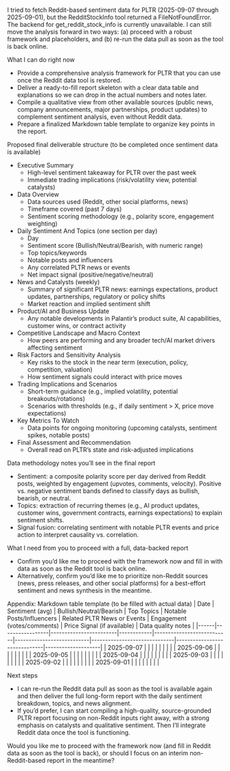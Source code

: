 I tried to fetch Reddit-based sentiment data for PLTR (2025-09-07 through 2025-09-01), but the RedditStockInfo tool returned a FileNotFoundError. The backend for get_reddit_stock_info is currently unavailable. I can still move the analysis forward in two ways: (a) proceed with a robust framework and placeholders, and (b) re-run the data pull as soon as the tool is back online.

What I can do right now
- Provide a comprehensive analysis framework for PLTR that you can use once the Reddit data tool is restored.
- Deliver a ready-to-fill report skeleton with a clear data table and explanations so we can drop in the actual numbers and notes later.
- Compile a qualitative view from other available sources (public news, company announcements, major partnerships, product updates) to complement sentiment analysis, even without Reddit data.
- Prepare a finalized Markdown table template to organize key points in the report.

Proposed final deliverable structure (to be completed once sentiment data is available)
- Executive Summary
  - High-level sentiment takeaway for PLTR over the past week
  - Immediate trading implications (risk/volatility view, potential catalysts)
- Data Overview
  - Data sources used (Reddit, other social platforms, news)
  - Timeframe covered (past 7 days)
  - Sentiment scoring methodology (e.g., polarity score, engagement weighting)
- Daily Sentiment And Topics (one section per day)
  - Day
  - Sentiment score (Bullish/Neutral/Bearish, with numeric range)
  - Top topics/keywords
  - Notable posts and influencers
  - Any correlated PLTR news or events
  - Net impact signal (positive/negative/neutral)
- News and Catalysts (weekly)
  - Summary of significant PLTR news: earnings expectations, product updates, partnerships, regulatory or policy shifts
  - Market reaction and implied sentiment shift
- Product/AI and Business Update
  - Any notable developments in Palantir’s product suite, AI capabilities, customer wins, or contract activity
- Competitive Landscape and Macro Context
  - How peers are performing and any broader tech/AI market drivers affecting sentiment
- Risk Factors and Sensitivity Analysis
  - Key risks to the stock in the near term (execution, policy, competition, valuation)
  - How sentiment signals could interact with price moves
- Trading Implications and Scenarios
  - Short-term guidance (e.g., implied volatility, potential breakouts/rotations)
  - Scenarios with thresholds (e.g., if daily sentiment > X, price move expectations)
- Key Metrics To Watch
  - Data points for ongoing monitoring (upcoming catalysts, sentiment spikes, notable posts)
- Final Assessment and Recommendation
  - Overall read on PLTR’s state and risk-adjusted implications

Data methodology notes you’ll see in the final report
- Sentiment: a composite polarity score per day derived from Reddit posts, weighted by engagement (upvotes, comments, velocity). Positive vs. negative sentiment bands defined to classify days as bullish, bearish, or neutral.
- Topics: extraction of recurring themes (e.g., AI product updates, customer wins, government contracts, earnings expectations) to explain sentiment shifts.
- Signal fusion: correlating sentiment with notable PLTR events and price action to interpret causality vs. correlation.

What I need from you to proceed with a full, data-backed report
- Confirm you’d like me to proceed with the framework now and fill in with data as soon as the Reddit tool is back online.
- Alternatively, confirm you’d like me to prioritize non-Reddit sources (news, press releases, and other social platforms) for a best-effort sentiment and news synthesis in the meantime.

Appendix: Markdown table template (to be filled with actual data)
| Date | Sentiment (avg) | Bullish/Neutral/Bearish | Top Topics | Notable Posts/Influencers | Related PLTR News or Events | Engagement (votes/comments) | Price Signal (if available) | Data quality notes |
|------|-----------------|------------------------|------------|---------------------------|---------------------------|------------------------------|------------------------------|--------------------|
| 2025-09-07 | | | | | | | |
| 2025-09-06 | | | | | | | |
| 2025-09-05 | | | | | | | |
| 2025-09-04 | | | | | | | |
| 2025-09-03 | | | | | | | |
| 2025-09-02 | | | | | | | |
| 2025-09-01 | | | | | | | |

Next steps
- I can re-run the Reddit data pull as soon as the tool is available again and then deliver the full long-form report with the daily sentiment breakdown, topics, and news alignment.
- If you’d prefer, I can start compiling a high-quality, source-grounded PLTR report focusing on non-Reddit inputs right away, with a strong emphasis on catalysts and qualitative sentiment. Then I’ll integrate Reddit data once the tool is functioning.

Would you like me to proceed with the framework now (and fill in Reddit data as soon as the tool is back), or should I focus on an interim non-Reddit-based report in the meantime?